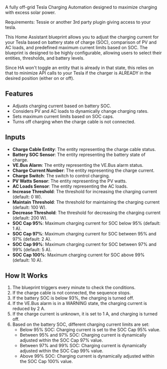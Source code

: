 A fully off-grid Tesla Charging Automation designed to maximize charging with excess solar power.

Requirements: Tessie or another 3rd party plugin giving access to your tesla.

This Home Assistant blueprint allows you to adjust the charging current for your Tesla based on battery state of charge (SOC), comparison of PV and AC loads, and predefined maximum current limits based on SOC. 
The blueprint is designed to be highly configurable, allowing users to select their entities, thresholds, and battery levels.

Since HA won't toggle an entity that is already in that state, this relies on that to minimize API calls to your Tesla if the charger is ALREADY in the desired position (either on or off).

## Features

- Adjusts charging current based on battery SOC.
- Considers PV and AC loads to dynamically change charging rates.
- Sets maximum current limits based on SOC caps.
- Turns off charging when the charge cable is not connected.

## Inputs

- **Charge Cable Entity**: The entity representing the charge cable status.
- **Battery SOC Sensor**: The entity representing the battery state of charge.
- **VE.Bus Alarm**: The entity representing the VE.Bus alarm status.
- **Charge Current Number**: The entity representing the charge current.
- **Charge Switch**: The switch to control charging.
- **PV Watts Sensor**: The entity representing the PV watts.
- **AC Loads Sensor**: The entity representing the AC loads.
- **Increase Threshold**: The threshold for increasing the charging current (default: 0 W).
- **Maintain Threshold**: The threshold for maintaining the charging current (default: 100 W).
- **Decrease Threshold**: The threshold for decreasing the charging current (default: 200 W).
- **SOC Cap 95%**: Maximum charging current for SOC below 95% (default: 1 A).
- **SOC Cap 97%**: Maximum charging current for SOC between 95% and 97% (default: 2 A).
- **SOC Cap 99%**: Maximum charging current for SOC between 97% and 99% (default: 5 A).
- **SOC Cap 100%**: Maximum charging current for SOC above 99% (default: 10 A).

## How It Works

1. The blueprint triggers every minute to check the conditions.
2. If the charge cable is not connected, the sequence stops.
3. If the battery SOC is below 93%, the charging is turned off.
4. If the VE.Bus alarm is in a WARNING state, the charging current is reduced by 2 A.
5. If the charge current is unknown, it is set to 1 A, and charging is turned off.
6. Based on the battery SOC, different charging current limits are set:
   - Below 95% SOC: Charging current is set to the SOC Cap 95% value.
   - Between 95% and 97% SOC: Charging current is dynamically adjusted within the SOC Cap 97% value.
   - Between 97% and 99% SOC: Charging current is dynamically adjusted within the SOC Cap 99% value.
   - Above 99% SOC: Charging current is dynamically adjusted within the SOC Cap 100% value.
